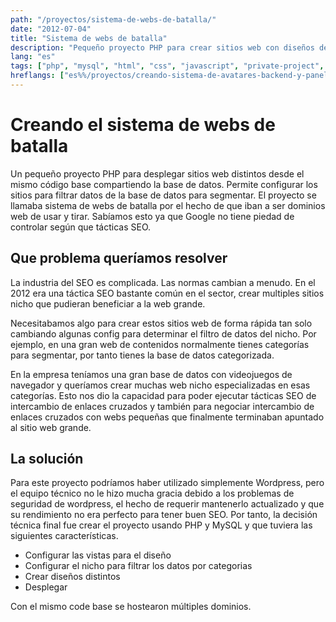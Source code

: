 ```yaml
---
path: "/proyectos/sistema-de-webs-de-batalla/"
date: "2012-07-04"
title: "Sistema de webs de batalla"
description: "Pequeño proyecto PHP para crear sitios web con diseños de vista diferentes que compartían base de datos."
lang: "es"
tags: ["php", "mysql", "html", "css", "javascript", "private-project", "company:panaworld"]
hreflangs: ["es%%/proyectos/creando-sistema-de-avatares-backend-y-panel/", "en%%/en/projects/warrior-web-system/"]
---
```

# Creando el sistema de webs de batalla
Un pequeño proyecto PHP para desplegar sitios web distintos desde el mismo código base compartiendo la base de datos. Permite configurar los sitios para filtrar datos de la base de datos para segmentar. El proyecto se llamaba sistema de webs de batalla por el hecho de que iban a ser dominios web de usar y tirar. Sabíamos esto ya que Google no tiene piedad de controlar según que tácticas SEO.

## Que problema queríamos resolver

La industria del SEO es complicada. Las normas cambian a menudo. En el 2012 era una táctica SEO bastante común en el sector, crear multiples sitios nicho que pudieran beneficiar a la web grande.

Necesitabamos algo para crear estos sitios web de forma rápida tan solo cambiando algunas config para determinar el filtro de datos del nicho. Por ejemplo, en una gran web de contenidos normalmente tienes categorías para segmentar, por tanto tienes la base de datos categorizada.

En la empresa teníamos una gran base de datos con videojuegos de navegador y queríamos crear muchas web nicho especializadas en esas categorías. Esto nos dio la capacidad para poder ejecutar tácticas SEO de intercambio de enlaces cruzados y también para negociar intercambio de enlaces cruzados con webs pequeñas que finalmente terminaban apuntado al sitio web grande.

## La solución

Para este proyecto podríamos haber utilizado simplemente Wordpress, pero el equipo técnico no le hizo mucha gracia debido a los problemas de seguridad de wordpress, el hecho de requerir mantenerlo actualizado y que su rendimiento no era perfecto para tener buen SEO. Por tanto, la decisión técnica final fue crear el proyecto usando PHP y MySQL y que tuviera las siguientes características.

* Configurar las vistas para el diseño
* Configurar el nicho para filtrar los datos por categorias
* Crear diseños distintos
* Desplegar

Con el mismo code base se hostearon múltiples dominios.